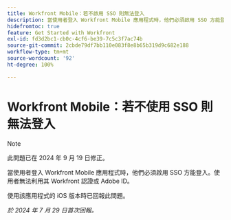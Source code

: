 ```yaml
---
title: Workfront Mobile：若不啟用 SSO 則無法登入
description: 當使用者登入 Workfront Mobile 應用程式時，他們必須啟用 SSO 方能登入。使用者無法利用其 Workfront 認證或 Adobe ID。
hidefromtoc: true
feature: Get Started with Workfront
exl-id: fd3d2bc1-cb0c-4cf6-be39-7c5c3f7ac74b
source-git-commit: 2cbde79df7bb110e083f8e8b65b319d9c682e188
workflow-type: tm+mt
source-wordcount: '92'
ht-degree: 100%

---
```


# Workfront Mobile：若不使用 SSO 則無法登入

>[!NOTE]
>
>此問題已在 2024 年 9 月 19 日修正。

當使用者登入 Workfront Mobile 應用程式時，他們必須啟用 SSO 方能登入。使用者無法利用其 Workfront 認證或 Adobe ID。

使用該應用程式的 iOS 版本時已回報此問題。

_於 2024 年 7 月 29 日首次回報。_
